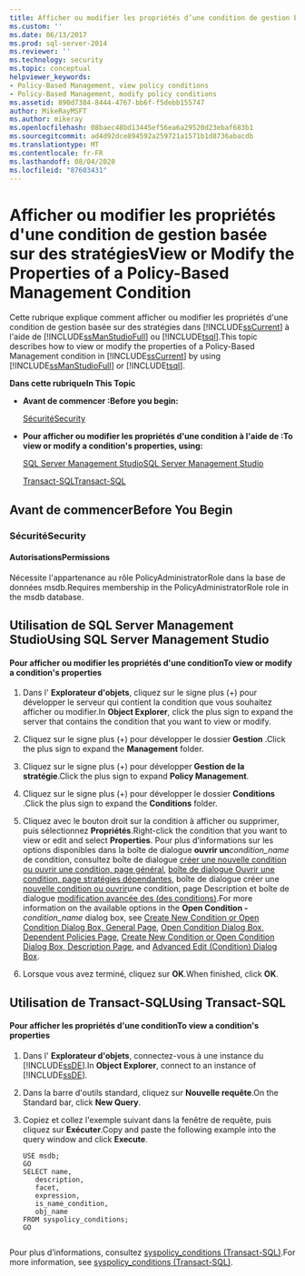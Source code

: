 ```yaml
---
title: Afficher ou modifier les propriétés d’une condition de gestion basée sur des stratégies | Microsoft Docs
ms.custom: ''
ms.date: 06/13/2017
ms.prod: sql-server-2014
ms.reviewer: ''
ms.technology: security
ms.topic: conceptual
helpviewer_keywords:
- Policy-Based Management, view policy conditions
- Policy-Based Management, modify policy conditions
ms.assetid: 890d7384-8444-4767-bb6f-f5debb155747
author: MikeRayMSFT
ms.author: mikeray
ms.openlocfilehash: 08baec48bd13445ef56ea6a29520d23ebaf683b1
ms.sourcegitcommit: ad4d92dce894592a259721a1571b1d8736abacdb
ms.translationtype: MT
ms.contentlocale: fr-FR
ms.lasthandoff: 08/04/2020
ms.locfileid: "87603431"
---
```

# <a name="view-or-modify-the-properties-of-a-policy-based-management-condition"></a><span data-ttu-id="99f1b-102">Afficher ou modifier les propriétés d'une condition de gestion basée sur des stratégies</span><span class="sxs-lookup"><span data-stu-id="99f1b-102">View or Modify the Properties of a Policy-Based Management Condition</span></span>
  <span data-ttu-id="99f1b-103">Cette rubrique explique comment afficher ou modifier les propriétés d'une condition de gestion basée sur des stratégies dans [!INCLUDE[ssCurrent](../../includes/sscurrent-md.md)] à l'aide de [!INCLUDE[ssManStudioFull](../../includes/ssmanstudiofull-md.md)] ou [!INCLUDE[tsql](../../includes/tsql-md.md)].</span><span class="sxs-lookup"><span data-stu-id="99f1b-103">This topic describes how to view or modify the properties of a Policy-Based Management condition in [!INCLUDE[ssCurrent](../../includes/sscurrent-md.md)] by using [!INCLUDE[ssManStudioFull](../../includes/ssmanstudiofull-md.md)] or [!INCLUDE[tsql](../../includes/tsql-md.md)].</span></span>  
  
 <span data-ttu-id="99f1b-104">**Dans cette rubrique**</span><span class="sxs-lookup"><span data-stu-id="99f1b-104">**In This Topic**</span></span>  
  
-   <span data-ttu-id="99f1b-105">**Avant de commencer :**</span><span class="sxs-lookup"><span data-stu-id="99f1b-105">**Before you begin:**</span></span>  
  
     [<span data-ttu-id="99f1b-106">Sécurité</span><span class="sxs-lookup"><span data-stu-id="99f1b-106">Security</span></span>](#Security)  
  
-   <span data-ttu-id="99f1b-107">**Pour afficher ou modifier les propriétés d'une condition à l'aide de :**</span><span class="sxs-lookup"><span data-stu-id="99f1b-107">**To view or modify a condition's properties, using:**</span></span>  
  
     [<span data-ttu-id="99f1b-108">SQL Server Management Studio</span><span class="sxs-lookup"><span data-stu-id="99f1b-108">SQL Server Management Studio</span></span>](#SSMSProcedure)  
  
     [<span data-ttu-id="99f1b-109">Transact-SQL</span><span class="sxs-lookup"><span data-stu-id="99f1b-109">Transact-SQL</span></span>](#TsqlProcedure)  
  
##  <a name="before-you-begin"></a><a name="BeforeYouBegin"></a> <span data-ttu-id="99f1b-110">Avant de commencer</span><span class="sxs-lookup"><span data-stu-id="99f1b-110">Before You Begin</span></span>  
  
###  <a name="security"></a><a name="Security"></a> <span data-ttu-id="99f1b-111">Sécurité</span><span class="sxs-lookup"><span data-stu-id="99f1b-111">Security</span></span>  
  
####  <a name="permissions"></a><a name="Permissions"></a> <span data-ttu-id="99f1b-112">Autorisations</span><span class="sxs-lookup"><span data-stu-id="99f1b-112">Permissions</span></span>  
 <span data-ttu-id="99f1b-113">Nécessite l'appartenance au rôle PolicyAdministratorRole dans la base de données msdb.</span><span class="sxs-lookup"><span data-stu-id="99f1b-113">Requires membership in the PolicyAdministratorRole role in the msdb database.</span></span>  
  
##  <a name="using-sql-server-management-studio"></a><a name="SSMSProcedure"></a> <span data-ttu-id="99f1b-114">Utilisation de SQL Server Management Studio</span><span class="sxs-lookup"><span data-stu-id="99f1b-114">Using SQL Server Management Studio</span></span>  
  
#### <a name="to-view-or-modify-a-conditions-properties"></a><span data-ttu-id="99f1b-115">Pour afficher ou modifier les propriétés d'une condition</span><span class="sxs-lookup"><span data-stu-id="99f1b-115">To view or modify a condition's properties</span></span>  
  
1.  <span data-ttu-id="99f1b-116">Dans l' **Explorateur d'objets**, cliquez sur le signe plus (+) pour développer le serveur qui contient la condition que vous souhaitez afficher ou modifier.</span><span class="sxs-lookup"><span data-stu-id="99f1b-116">In **Object Explorer**, click the plus sign to expand the server that contains the condition that you want to view or modify.</span></span>  
  
2.  <span data-ttu-id="99f1b-117">Cliquez sur le signe plus (+) pour développer le dossier **Gestion** .</span><span class="sxs-lookup"><span data-stu-id="99f1b-117">Click the plus sign to expand the **Management** folder.</span></span>  
  
3.  <span data-ttu-id="99f1b-118">Cliquez sur le signe plus (+) pour développer **Gestion de la stratégie**.</span><span class="sxs-lookup"><span data-stu-id="99f1b-118">Click the plus sign to expand **Policy Management**.</span></span>  
  
4.  <span data-ttu-id="99f1b-119">Cliquez sur le signe plus (+) pour développer le dossier **Conditions** .</span><span class="sxs-lookup"><span data-stu-id="99f1b-119">Click the plus sign to expand the **Conditions** folder.</span></span>  
  
5.  <span data-ttu-id="99f1b-120">Cliquez avec le bouton droit sur la condition à afficher ou supprimer, puis sélectionnez **Propriétés**.</span><span class="sxs-lookup"><span data-stu-id="99f1b-120">Right-click the condition that you want to view or edit and select **Properties**.</span></span> <span data-ttu-id="99f1b-121">Pour plus d’informations sur les options disponibles dans la boîte de dialogue **ouvrir un**_condition_name_ de condition, consultez boîte de dialogue [créer une nouvelle condition ou ouvrir une condition, page général](../../integration-services/general-page-of-integration-services-designers-options.md), [boîte de dialogue Ouvrir une condition, page stratégies dépendantes](open-condition-dialog-box-dependent-policies-page.md), boîte de dialogue créer une [nouvelle condition ou ouvrir](create-new-condition-or-open-condition-dialog-box-description-page.md)une condition, page Description et boîte de dialogue [modification avancée des &#40;des conditions&#41;](advanced-edit-condition-dialog-box.md).</span><span class="sxs-lookup"><span data-stu-id="99f1b-121">For more information on the available options in the **Open Condition -**_condition_name_ dialog box, see [Create New Condition or Open Condition Dialog Box, General Page](../../integration-services/general-page-of-integration-services-designers-options.md), [Open Condition Dialog Box, Dependent Policies Page](open-condition-dialog-box-dependent-policies-page.md), [Create New Condition or Open Condition Dialog Box, Description Page](create-new-condition-or-open-condition-dialog-box-description-page.md), and [Advanced Edit &#40;Condition&#41; Dialog Box](advanced-edit-condition-dialog-box.md).</span></span>  
  
6.  <span data-ttu-id="99f1b-122">Lorsque vous avez terminé, cliquez sur **OK**.</span><span class="sxs-lookup"><span data-stu-id="99f1b-122">When finished, click **OK**.</span></span>  
  
##  <a name="using-transact-sql"></a><a name="TsqlProcedure"></a> <span data-ttu-id="99f1b-123">Utilisation de Transact-SQL</span><span class="sxs-lookup"><span data-stu-id="99f1b-123">Using Transact-SQL</span></span>  
  
#### <a name="to-view-a-conditions-properties"></a><span data-ttu-id="99f1b-124">Pour afficher les propriétés d'une condition</span><span class="sxs-lookup"><span data-stu-id="99f1b-124">To view a condition's properties</span></span>  
  
1.  <span data-ttu-id="99f1b-125">Dans l' **Explorateur d'objets**, connectez-vous à une instance du [!INCLUDE[ssDE](../../includes/ssde-md.md)].</span><span class="sxs-lookup"><span data-stu-id="99f1b-125">In **Object Explorer**, connect to an instance of [!INCLUDE[ssDE](../../includes/ssde-md.md)].</span></span>  
  
2.  <span data-ttu-id="99f1b-126">Dans la barre d'outils standard, cliquez sur **Nouvelle requête**.</span><span class="sxs-lookup"><span data-stu-id="99f1b-126">On the Standard bar, click **New Query**.</span></span>  
  
3.  <span data-ttu-id="99f1b-127">Copiez et collez l'exemple suivant dans la fenêtre de requête, puis cliquez sur **Exécuter**.</span><span class="sxs-lookup"><span data-stu-id="99f1b-127">Copy and paste the following example into the query window and click **Execute**.</span></span>  
  
    ```  
    USE msdb;  
    GO  
    SELECT name,  
       description,  
       facet,  
       expression,  
       is_name_condition,  
       obj_name  
    FROM syspolicy_conditions;  
    GO  
  
    ```  
  
 <span data-ttu-id="99f1b-128">Pour plus d’informations, consultez [syspolicy_conditions &#40;Transact-SQL&#41;](/sql/relational-databases/system-catalog-views/syspolicy-conditions-transact-sql).</span><span class="sxs-lookup"><span data-stu-id="99f1b-128">For more information, see [syspolicy_conditions &#40;Transact-SQL&#41;](/sql/relational-databases/system-catalog-views/syspolicy-conditions-transact-sql).</span></span>  
  
  
